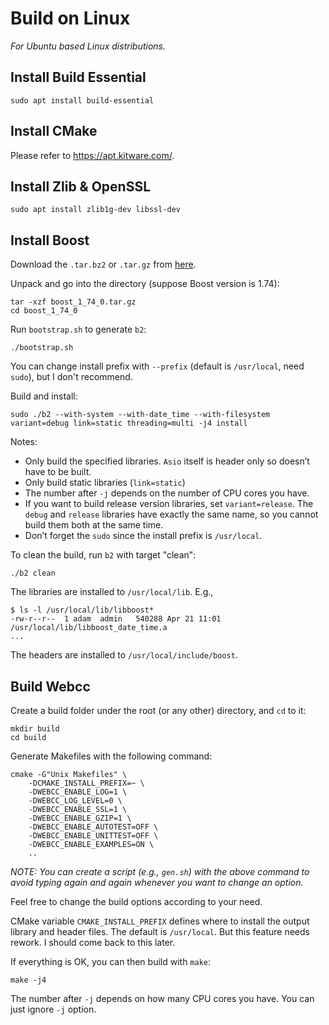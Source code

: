 # Build on Linux

_For Ubuntu based Linux distributions._

## Install Build Essential

```
sudo apt install build-essential
```

## Install CMake

Please refer to https://apt.kitware.com/.

## Install Zlib & OpenSSL

```
sudo apt install zlib1g-dev libssl-dev
```

## Install Boost

Download the `.tar.bz2` or `.tar.gz` from [here](https://www.boost.org/users/download/#live).

Unpack and go into the directory (suppose Boost version is 1.74):

```
tar -xzf boost_1_74_0.tar.gz
cd boost_1_74_0
```

Run `bootstrap.sh` to generate `b2`:

```
./bootstrap.sh
```

You can change install prefix with `--prefix` (default is `/usr/local`, need `sudo`), but I don't recommend.

Build and install:

```
sudo ./b2 --with-system --with-date_time --with-filesystem variant=debug link=static threading=multi -j4 install
```

Notes:

- Only build the specified libraries. `Asio` itself is header only so doesn’t have to be built.
- Only build static libraries (`link=static`)
- The number after `-j` depends on the number of CPU cores you have.
- If you want to build release version libraries, set `variant=release`. The `debug` and `release` libraries have exactly the same name, so you cannot build them both at the same time.
- Don’t forget the `sudo` since the install prefix is `/usr/local`.

To clean the build, run `b2` with target "clean":

```
./b2 clean
```

The libraries are installed to `/usr/local/lib`. E.g.,

```
$ ls -l /usr/local/lib/libboost*
-rw-r--r--  1 adam  admin   540288 Apr 21 11:01 /usr/local/lib/libboost_date_time.a
...
```

The headers are installed to `/usr/local/include/boost`.

## Build Webcc

Create a build folder under the root (or any other) directory, and `cd` to it:

```
mkdir build
cd build
```

Generate Makefiles with the following command:

```
cmake -G"Unix Makefiles" \
    -DCMAKE_INSTALL_PREFIX=~ \
    -DWEBCC_ENABLE_LOG=1 \
    -DWEBCC_LOG_LEVEL=0 \
    -DWEBCC_ENABLE_SSL=1 \
    -DWEBCC_ENABLE_GZIP=1 \
    -DWEBCC_ENABLE_AUTOTEST=OFF \
    -DWEBCC_ENABLE_UNITTEST=OFF \
    -DWEBCC_ENABLE_EXAMPLES=ON \
    ..
```

_NOTE: You can create a script (e.g., `gen.sh`) with the above command to avoid typing again and again whenever you want to change an option._

Feel free to change the build options according to your need.

CMake variable `CMAKE_INSTALL_PREFIX` defines where to install the output library and header files. The default is `/usr/local`. But this feature needs rework. I should come back to this later.

If everything is OK, you can then build with `make`:

```
make -j4
```

The number after `-j` depends on how many CPU cores you have. You can just ignore `-j` option.
